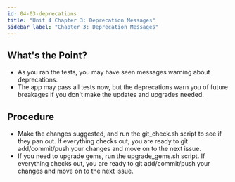 ```yaml
---
id: 04-03-deprecations
title: "Unit 4 Chapter 3: Deprecation Messages"
sidebar_label: "Chapter 3: Deprecation Messages"
---
```


## What's the Point?
* As you ran the tests, you may have seen messages warning about deprecations.
* The app may pass all tests now, but the deprecations warn you of future breakages if you don't make the updates and upgrades needed.

## Procedure
* Make the changes suggested, and run the git_check.sh script to see if they pan out.  If everything checks out, you are ready to git add/commit/push your changes and move on to the next issue.
* If you need to upgrade gems, run the upgrade_gems.sh script.  If everything checks out, you are ready to git add/commit/push your changes and move on to the next issue.
